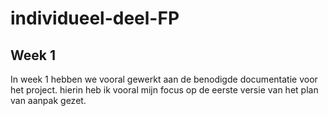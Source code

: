 # individueel-deel-FP
## Week 1
In week 1 hebben we vooral gewerkt aan de benodigde documentatie voor het project.
hierin heb ik vooral mijn focus op de eerste versie van het plan van aanpak gezet.
